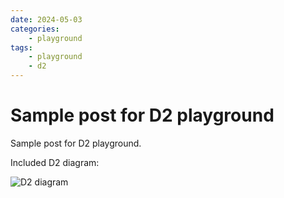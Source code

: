 ```yaml
---
date: 2024-05-03
categories:
    - playground
tags:
    - playground
    - d2
---
```


# Sample post for D2 playground

Sample post for D2 playground.

<!-- more -->

Included D2 diagram:

![D2 diagram](sample_diagram.d2)
